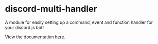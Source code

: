 # discord-multi-handler
A module for easily setting up a command, event and function handler for your discord.js bot!

View the documentation [here](https://docs.assistantscenter.com/discord-multi-handler/).
